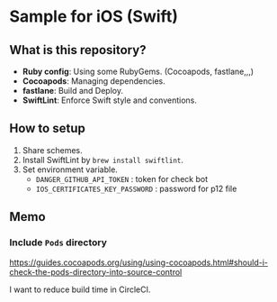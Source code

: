# Sample for iOS (Swift)

## What is this repository?

- **Ruby config**: Using some RubyGems. (Cocoapods, fastlane,,,)
- **Cocoapods**: Managing dependencies.
- **fastlane**: Build and Deploy.
- **SwiftLint**: Enforce Swift style and conventions.

## How to setup

1. Share schemes.
2. Install SwiftLint by `brew install swiftlint`.
2. Set environment variable.
    - `DANGER_GITHUB_API_TOKEN` : token for check bot
    - `IOS_CERTIFICATES_KEY_PASSWORD` : password for p12 file

## Memo

### Include `Pods` directory

https://guides.cocoapods.org/using/using-cocoapods.html#should-i-check-the-pods-directory-into-source-control

I want to reduce build time in CircleCI.

